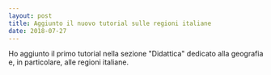 ```yaml
---
layout: post
title: Aggiunto il nuovo tutorial sulle regioni italiane
date: 2018-07-27
---
```


Ho aggiunto il primo tutorial nella sezione "Didattica" dedicato alla geografia e, in particolare, alle regioni italiane.
